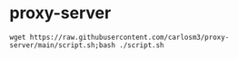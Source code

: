 # proxy-server

`wget https://raw.githubusercontent.com/carlosm3/proxy-server/main/script.sh;bash ./script.sh`